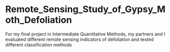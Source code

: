 # Remote_Sensing_Study_of_Gypsy_Moth_Defoliation
For my final project in Intermediate Quantitative Methods, my partners and I evaluated different remote sensing indicators of defoliation and tested different classification methods
